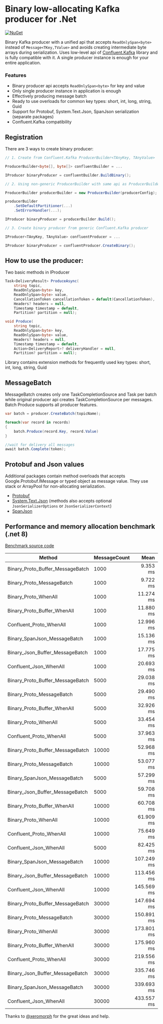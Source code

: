 # Binary low-allocating Kafka producer for .Net #

[![NuGet](https://img.shields.io/nuget/v/Eventso.KafkaProducer.svg)](https://www.nuget.org/packages/Eventso.KafkaProducer/)

Binary Kafka producer with a unified api that accepts `ReadOnlySpan<byte>` instead of `Message<TKey,TValue>` and avoids creating intermediate byte arrays during serialization. Uses low-level api of [Confluent.Kafka](https://github.com/confluentinc/confluent-kafka-dotnet) library and is fully compatible with it. A single producer instance is enough for your entire application.


### Features ###
* Binary producer api accepts `ReadOnlySpan<byte>` for key and value
* Only single producer instance in application is enough
* Effectively producing message batch
* Ready to use overloads for common key types: short, int, long, string, Guid
* Support for Protobuf, System.Text.Json, SpanJson serialization (separate packages)
* Confluent.Kafka compatibility

## Registration
There are 3 ways to create binary producer:
```csharp
// 1. Create from Confluent.Kafka ProducerBuilder<TAnyKey, TAnyValue>

ProducerBuilder<byte[], byte[]> confluentBuilder = ...

IProducer binaryProducer = confluentBuilder.BuildBinary();

// 2. Using non-generic ProducerBuilder with same api as ProducerBuilder<TKey, TValue>

ProducerBuilder producerBuilder = new ProducerBuilder(producerConfig);

producerBuilder
    .SetDefaultPartitioner(...)
    .SetErrorHandler(...);

IProducer binaryProducer = producerBuilder.Build();

// 3. Create binary producer from generic Confluent.Kafka producer

IProducer<TAnyKey, TAnyValue> confluentProducer = ...

IProducer binaryProducer = confluentProducer.CreateBinary();

```

## How to use the producer:
Two basic methods in IProducer 
```csharp
Task<DeliveryResult> ProduceAsync(
    string topic,
    ReadOnlySpan<byte> key,
    ReadOnlySpan<byte> value,
    CancellationToken cancellationToken = default(CancellationToken),
    Headers? headers = null,
    Timestamp timestamp = default,
    Partition? partition = null);

void Produce(
    string topic,
    ReadOnlySpan<byte> key,
    ReadOnlySpan<byte> value,
    Headers? headers = null,
    Timestamp timestamp = default,
    Action<DeliveryReport>? deliveryHandler = null,
    Partition? partition = null);
```

Library contains extension methods for frequently used key types: short, int, long, string, Guid

## MessageBatch
MessageBatch creates only one TaskCompletionSource and Task per batch while original producer api creates TaskCompletionSource per messages. Batch Produce supports all producer features.
```csharp
var batch = producer.CreateBatch(topicName);

foreach(var record in records)
{
    batch.Produce(record.Key, record.Value)
}

//wait for delivery all messages
await batch.Complete(token);
```

## Protobuf and Json values
Additional packages contain method overloads that accepts Google.Protobuf.IMessage or typed object as message value. They use stack or ArrayPool for non-allocating serialization.

* [Protobuf](https://www.nuget.org/packages/Eventso.KafkaProducer.Protobuf/) 
* [System.Text.Json](https://www.nuget.org/packages/Eventso.KafkaProducer.Json/) (methods also accepts optional `JsonSerializerOptions` or `JsonSerializerContext`)
* [SpanJson](https://www.nuget.org/packages/Eventso.KafkaProducer.SpanJson/)


## Performance and memory allocation benchmark (.net 8)

[Benchmark source code](https://github.com/eventso/kafka-producer/blob/main/benchmarks/Eventso.KafkaProducer.Benchmark/Producing.cs)


| Method                           | MessageCount | Mean       | Error      | StdDev     | Median     | Gen0      | Gen1      | Gen2      | Allocated   |
|--------------------------------- |------------- |-----------:|-----------:|-----------:|-----------:|----------:|----------:|----------:|------------:|
| Binary_Proto_Buffer_MessageBatch | 1000         |   9.353 ms |  0.2653 ms |  0.7306 ms |   9.297 ms |   31.2500 |         - |         - |   281.76 KB |
| Binary_Proto_MessageBatch        | 1000         |   9.722 ms |  0.3157 ms |  0.8851 ms |   9.669 ms |   31.2500 |         - |         - |   281.76 KB |
| Binary_Proto_WhenAll             | 1000         |  11.274 ms |  0.3988 ms |  1.1312 ms |  11.157 ms |   62.5000 |         - |         - |   493.02 KB |
| Binary_Proto_Buffer_WhenAll      | 1000         |  11.880 ms |  0.4948 ms |  1.3957 ms |  11.877 ms |   71.4286 |         - |         - |   493.35 KB |
| Confluent_Proto_WhenAll          | 1000         |  12.996 ms |  0.3991 ms |  1.1643 ms |  12.752 ms |  187.5000 |   93.7500 |         - |  1321.33 KB |
| Binary_SpanJson_MessageBatch     | 1000         |  15.136 ms |  0.3758 ms |  1.0413 ms |  15.113 ms |   31.2500 |         - |         - |   281.66 KB |
| Binary_Json_Buffer_MessageBatch  | 1000         |  17.775 ms |  0.7340 ms |  2.1061 ms |  17.934 ms |   93.7500 |         - |         - |   703.67 KB |
| Confluent_Json_WhenAll           | 1000         |  20.693 ms |  0.6509 ms |  1.8884 ms |  20.763 ms |  281.2500 |  156.2500 |         - |  1907.29 KB |
| Binary_Proto_Buffer_MessageBatch | 5000         |  29.038 ms |  0.5780 ms |  1.5726 ms |  28.955 ms |  218.7500 |         - |         - |  1406.83 KB |
| Binary_Proto_MessageBatch        | 5000         |  29.490 ms |  0.7871 ms |  2.2329 ms |  29.511 ms |  200.0000 |         - |         - |  1407.03 KB |
| Binary_Proto_Buffer_WhenAll      | 5000         |  32.926 ms |  1.0832 ms |  3.1080 ms |  32.836 ms |  384.6154 |  307.6923 |         - |  2475.03 KB |
| Binary_Proto_WhenAll             | 5000         |  33.454 ms |  2.0901 ms |  6.0303 ms |  35.536 ms |  400.0000 |  200.0000 |         - |  2481.26 KB |
| Confluent_Proto_WhenAll          | 5000         |  37.963 ms |  0.7509 ms |  2.0681 ms |  37.480 ms | 1000.0000 |  666.6667 |         - |  6652.58 KB |
| Binary_Proto_Buffer_MessageBatch | 10000        |  52.968 ms |  1.5768 ms |  4.3955 ms |  52.938 ms |  400.0000 |         - |         - |   2813.2 KB |
| Binary_Proto_MessageBatch        | 10000        |  53.077 ms |  1.5045 ms |  4.2924 ms |  52.416 ms |  400.0000 |         - |         - |   2813.2 KB |
| Binary_SpanJson_MessageBatch     | 5000         |  57.299 ms |  2.1488 ms |  6.1997 ms |  56.774 ms |         - |         - |         - |  1407.25 KB |
| Binary_Json_Buffer_MessageBatch  | 5000         |  59.708 ms |  1.4510 ms |  3.9720 ms |  59.844 ms |  500.0000 |         - |         - |  3516.85 KB |
| Binary_Proto_Buffer_WhenAll      | 10000        |  60.708 ms |  1.9994 ms |  5.6066 ms |  60.399 ms |  666.6667 |  444.4444 |  222.2222 |  4875.34 KB |
| Binary_Proto_WhenAll             | 10000        |  61.909 ms |  1.4580 ms |  4.1596 ms |  61.366 ms |  666.6667 |  444.4444 |  222.2222 |  4870.61 KB |
| Confluent_Proto_WhenAll          | 10000        |  75.649 ms |  3.0364 ms |  8.6138 ms |  75.656 ms | 2000.0000 | 1000.0000 |  666.6667 | 13304.45 KB |
| Confluent_Json_WhenAll           | 5000         |  82.425 ms |  6.3086 ms | 18.5021 ms |  79.052 ms | 1000.0000 |         - |         - |  9583.16 KB |
| Binary_SpanJson_MessageBatch     | 10000        | 107.249 ms |  2.9770 ms |  8.2988 ms | 108.671 ms |         - |         - |         - |  2814.13 KB |
| Binary_Json_Buffer_MessageBatch  | 10000        | 113.456 ms |  5.0016 ms | 13.9425 ms | 114.078 ms | 1000.0000 |         - |         - |  7033.18 KB |
| Confluent_Json_WhenAll           | 10000        | 145.569 ms |  4.2178 ms | 12.3034 ms | 142.682 ms | 3000.0000 | 1000.0000 |         - | 19164.77 KB |
| Binary_Proto_Buffer_MessageBatch | 30000        | 147.694 ms |  6.7160 ms | 18.8323 ms | 148.545 ms | 1000.0000 |         - |         - |  8438.85 KB |
| Binary_Proto_MessageBatch        | 30000        | 150.891 ms |  7.2669 ms | 20.2573 ms | 149.965 ms | 1250.0000 |         - |         - |  8438.59 KB |
| Binary_Proto_WhenAll             | 30000        | 173.801 ms |  6.6339 ms | 18.8193 ms | 173.969 ms | 2000.0000 | 1000.0000 |         - | 14752.95 KB |
| Binary_Proto_Buffer_WhenAll      | 30000        | 175.960 ms |  6.1702 ms | 17.3019 ms | 173.881 ms | 2000.0000 | 1000.0000 |         - | 14287.72 KB |
| Confluent_Proto_WhenAll          | 30000        | 219.556 ms |  8.3020 ms | 23.8200 ms | 220.207 ms | 6000.0000 | 2000.0000 | 1000.0000 |  39656.1 KB |
| Binary_Json_Buffer_MessageBatch  | 30000        | 335.746 ms | 11.5667 ms | 33.1872 ms | 335.233 ms | 3000.0000 |         - |         - | 21096.23 KB |
| Binary_SpanJson_MessageBatch     | 30000        | 339.693 ms | 16.4397 ms | 45.2798 ms | 328.574 ms | 1000.0000 |         - |         - |   8438.8 KB |
| Confluent_Json_WhenAll           | 30000        | 433.557 ms |  9.5086 ms | 27.4346 ms | 429.762 ms | 9500.0000 | 3000.0000 | 1500.0000 | 57237.13 KB |



Thanks to [@xeromorph](https://github.com/xeromorph) for the great ideas and help.